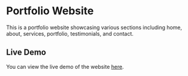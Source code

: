 # Portfolio Website

This is a portfolio website showcasing various sections including home, about, services, portfolio, testimonials, and contact.

## Live Demo

You can view the live demo of the website [here](https://fokir-m7med.netlify.app/).
